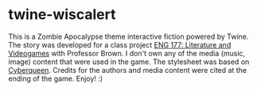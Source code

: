# twine-wiscalert
This is a Zombie Apocalypse theme interactive fiction powered by Twine. The story was developed for a class project <a href="http://courses.jamesjbrownjr.net/177_spring2014">ENG 177: Literature and Videogames</a> with Professor Brown. I don't own any of the media (music, image) content that were used in the game. The stylesheet was based on <a href="http://aliendovecote.com/uploads/twine/LD25/CYBERQUEEN.html">Cyberqueen</a>. Credits for the authors and media content were cited at the ending of the game.
Enjoy! :)
